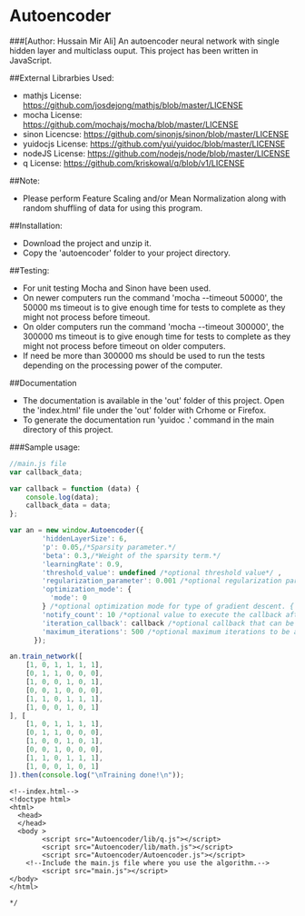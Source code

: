 # Autoencoder 
###[Author: Hussain Mir Ali]
An autoencoder neural network with single hidden layer and multiclass ouput. This project has been written in JavaScript. 

##External Librarbies Used:
* mathjs License: https://github.com/josdejong/mathjs/blob/master/LICENSE
* mocha License: https://github.com/mochajs/mocha/blob/master/LICENSE
* sinon Licencse: https://github.com/sinonjs/sinon/blob/master/LICENSE
* yuidocjs License: https://github.com/yui/yuidoc/blob/master/LICENSE
* nodeJS License: https://github.com/nodejs/node/blob/master/LICENSE
* q License: https://github.com/kriskowal/q/blob/v1/LICENSE

##Note: 
* Please perform Feature Scaling and/or Mean Normalization along with random shuffling of data for using this program.

##Installation:
*  Download the project and unzip it.
*  Copy the 'autoencoder' folder to your project directory.


##Testing:
* For unit testing Mocha and Sinon have been used. 
* On newer computers run the command 'mocha --timeout 50000', the 50000 ms timeout is to give enough time for tests to complete as they might not process before timeout. 
* On older computers run the command 'mocha --timeout 300000', the 300000 ms timeout is to give enough time for tests to complete as they might not process before timeout on older computers. 
* If need be more than 300000 ms should be used to run the tests depending on the processing power of the computer. 

##Documentation
*  The documentation is available in the 'out' folder of this project. Open the 'index.html' file under the 'out' folder with Crhome or Firefox.
*  To generate the documentation run 'yuidoc .' command in the main directory of this project.

###Sample usage:

```javascript
//main.js file
var callback_data;

var callback = function (data) {
    console.log(data);
    callback_data = data;
};

var an = new window.Autoencoder({
        'hiddenLayerSize': 6,
        'p': 0.05,/*Sparsity parameter.*/
        'beta': 0.3,/*Weight of the sparsity term.*/
        'learningRate': 0.9,
        'threshold_value': undefined /*optional threshold value*/ ,
        'regularization_parameter': 0.001 /*optional regularization parameter to prevent overfitting.*/ ,
        'optimization_mode': {
          'mode': 0
        } /*optional optimization mode for type of gradient descent. {'mode': 0} for batch gradient descent and     {'mode':1, 'batch_size': <your batch size>} for mini-batch gradient descent.*/ ,
        'notify_count': 10 /*optional value to execute the callback after every x number of iterations.*/ ,
        'iteration_callback': callback /*optional callback that can be used for getting cost and iteration value on every notify count.*/ ,
        'maximum_iterations': 500 /*optional maximum iterations to be allowed.*/
      });

an.train_network([
    [1, 0, 1, 1, 1, 1],
    [0, 1, 1, 0, 0, 0],
    [1, 0, 0, 1, 0, 1],
    [0, 0, 1, 0, 0, 0],
    [1, 1, 0, 1, 1, 1],
    [1, 0, 0, 1, 0, 1]
], [
    [1, 0, 1, 1, 1, 1],
    [0, 1, 1, 0, 0, 0],
    [1, 0, 0, 1, 0, 1],
    [0, 0, 1, 0, 0, 0],
    [1, 1, 0, 1, 1, 1],
    [1, 0, 0, 1, 0, 1]
]).then(console.log("\nTraining done!\n"));  

```
```
<!--index.html-->
<!doctype html>
<html>
  <head>
  </head>
  <body >
        <script src="Autoencoder/lib/q.js"></script>
        <script src="Autoencoder/lib/math.js"></script>
        <script src="Autoencoder/Autoencoder.js"></script>
	<!--Include the main.js file where you use the algorithm.-->
        <script src="main.js"></script>
</body>
</html>

*/
```
